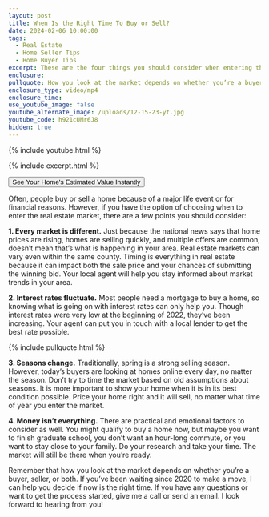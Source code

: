 ```yaml
---
layout: post
title: When Is the Right Time To Buy or Sell?
date: 2024-02-06 10:00:00
tags:
  - Real Estate
  - Home Seller Tips
  - Home Buyer Tips
excerpt: These are the four things you should consider when entering the market.
enclosure:
pullquote: How you look at the market depends on whether you’re a buyer, seller, or both.
enclosure_type: video/mp4
enclosure_time:
use_youtube_image: false
youtube_alternate_image: /uploads/12-15-23-yt.jpg
youtube_code: h921cUMr6J8
hidden: true
---
```

{% include youtube.html %}

{% include excerpt.html %}

<div class="text-center"><button type="button">See Your Home's Estimated Value Instantly</button></div>

Often, people buy or sell a home because of a major life event or for financial reasons. However, if you have the option of choosing when to enter the real estate market, there are a few points you should consider:

**1\. Every market is different.** Just because the national news says that home prices are rising, homes are selling quickly, and multiple offers are common, doesn’t mean that’s what is happening in your area. Real estate markets can vary even within the same county. Timing is everything in real estate because it can impact both the sale price and your chances of submitting the winning bid. Your local agent will help you stay informed about market trends in your area.&nbsp;

**2\. Interest rates fluctuate.** Most people need a mortgage to buy a home, so knowing what is going on with interest rates can only help you. Though interest rates were very low at the beginning of 2022, they’ve been increasing. Your agent can put you in touch with a local lender to get the best rate possible.

{% include pullquote.html %}

**3\. Seasons change.** Traditionally, spring is a strong selling season. However, today’s buyers are looking at homes online every day, no matter the season. Don’t try to time the market based on old assumptions about seasons. It is more important to show your home when it is in its best condition possible. Price your home right and it will sell, no matter what time of year you enter the market.&nbsp;

**4\. Money isn’t everything.** There are practical and emotional factors to consider as well. You might qualify to buy a home now, but maybe you want to finish graduate school, you don’t want an hour-long commute, or you want to stay close to your family. Do your research and take your time. The market will still be there when you’re ready.&nbsp;

Remember that how you look at the market depends on whether you’re a buyer, seller, or both. If you’ve been waiting since 2020 to make a move, I can help you decide if now is the right time. If you have any questions or want to get the process started, give me a call or send an email. I look forward to hearing from you!